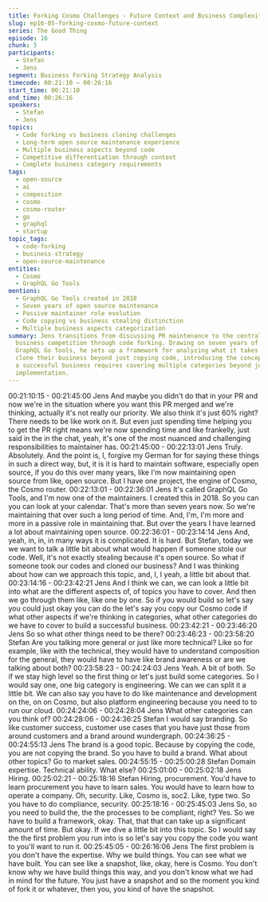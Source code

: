 ```yaml
---
title: Forking Cosmo Challenges - Future Context and Business Complexity
slug: ep16-05-forking-cosmo-future-context
series: The Good Thing
episode: 16
chunk: 5
participants:
  - Stefan
  - Jens
segment: Business Forking Strategy Analysis
timecode: 00:21:10 – 00:26:16
start_time: 00:21:10
end_time: 00:26:16
speakers:
  - Stefan
  - Jens
topics:
  - Code forking vs business cloning challenges
  - Long-term open source maintenance experience
  - Multiple business aspects beyond code
  - Competitive differentiation through context
  - Complete business category requirements
tags:
  - open-source
  - ai
  - composition
  - cosmo
  - cosmo-router
  - go
  - graphql
  - startup
topic_tags:
  - code-forking
  - business-strategy
  - open-source-maintenance
entities:
  - Cosmo
  - GraphQL Go Tools
mentions:
  - GraphQL Go Tools created in 2018
  - Seven years of open source maintenance
  - Passive maintainer role evolution
  - Code copying vs business stealing distinction
  - Multiple business aspects categorization
summary: Jens transitions from discussing PR maintenance to the central question of
  business competition through code forking. Drawing on seven years of maintaining
  GraphQL Go Tools, he sets up a framework for analyzing what it takes to successfully
  clone their business beyond just copying code, introducing the concept that building
  a successful business requires covering multiple categories beyond just the technical
  implementation.
---
```


00:21:10:15 - 00:21:45:00
Jens
And maybe you didn't do that in your PR and now we're in the situation where you want this PR
merged and we're thinking, actually it's not really our priority. We also think it's just 60% right?
There needs to be like work on it. But even just spending time helping you to get the PR right
means we're now spending time and like frankelly, just said in the in the chat, yeah, it's one of
the most nuanced and challenging responsibilities to maintainer has.
00:21:45:00 - 00:22:13:01
Jens
Truly. Absolutely. And the point is, I, forgive my German for for saying these things in such a
direct way, but, it is it is hard to maintain software, especially open source, if you do this over
many years, like I'm now maintaining open source from like, open source. But I have one
project, the engine of Cosmo, the Cosmo router.
00:22:13:01 - 00:22:36:01
Jens
It's called GraphQL Go Tools, and I'm now one of the maintainers. I created this in 2018. So you
can you can look at your calendar. That's more than seven years now. So we're maintaining that
over such a long period of time. And, I'm, I'm more and more in a passive role in maintaining
that. But over the years I have learned a lot about maintaining open source.
00:22:36:01 - 00:23:14:14
Jens
And, yeah, in, in, in many ways it is complicated. It is hard. But Stefan, today we we want to talk
a little bit about what would happen if someone stole our code. Well, it's not exactly stealing
because it's open source. So what if someone took our codes and cloned our business? And I
was thinking about how can we approach this topic, and, I, I yeah, a little bit about that.
00:23:14:16 - 00:23:42:21
Jens
And I think we can, we can look a little bit into what are the different aspects of, of topics you
have to cover. And then we go through them like, like one by one. So if you would build so let's
say you could just okay you can do the let's say you copy our Cosmo code if what other aspects
if we're thinking in categories, what other categories do we have to cover to build a successful
business.
00:23:42:21 - 00:23:46:20
Jens
So so what other things need to be there?
00:23:46:23 - 00:23:58:20
Stefan
Are you talking more general or just like more technical? Like so for example, like with the
technical, they would have to understand composition for the general, they would have to have
like brand awareness or are we talking about both?
00:23:58:23 - 00:24:24:03
Jens
Yeah. A bit of both. So if we stay high level so the first thing or let's just build some categories.
So I would say one, one big category is engineering. We can we can split it a little bit. We can
also say you have to do like maintenance and development on the, on on Cosmo, but also
platform engineering because you need to to run our cloud.
00:24:24:06 - 00:24:28:04
Jens
What other categories can you think of?
00:24:28:06 - 00:24:36:25
Stefan
I would say branding. So like customer success, customer use cases that you have just those
from around customers and a brand around wundergraph.
00:24:36:25 - 00:24:55:13
Jens
The brand is a good topic. Because by copying the code, you are not copying the brand. So you
have to build a brand. What about other topics? Go to market sales.
00:24:55:15 - 00:25:00:28
Stefan
Domain expertise. Technical ability. What else?
00:25:01:00 - 00:25:02:18
Jens
Hiring.
00:25:02:21 - 00:25:18:16
Stefan
Hiring, procurement. You'd have to learn procurement you have to learn sales. You would have
to learn how to operate a company. Oh, security. Like, Cosmo is, soc2. Like, type two. So you
have to do compliance, security.
00:25:18:16 - 00:25:45:03
Jens
So, so you need to build the, the the processes to be compliant, right? Yes. So we have to build
a framework, okay. That, that that can take up a significant amount of time. But okay. If we dive
a little bit into this topic. So I would say the the first problem you run into is so let's say you copy
the code you want to you'll want to run it.
00:25:45:05 - 00:26:16:06
Jens
The first problem is you don't have the expertise. Why we build things. You can see what we
have built. You can see like a snapshot, like, okay, here is Cosmo. You don't know why we have
build things this way, and you don't know what we had in mind for the future. You just have a
snapshot and so the moment you kind of fork it or whatever, then you, you kind of have the
snapshot.